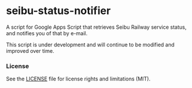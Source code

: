 ﻿# seibu-status-notifier
A script for Google Apps Script that retrieves Seibu Railway service status, and notifies you of that by e-mail.

This script is under development and will continue to be modified and improved over time.

### License
See the [LICENSE](LICENSE.md) file for license rights and limitations (MIT).